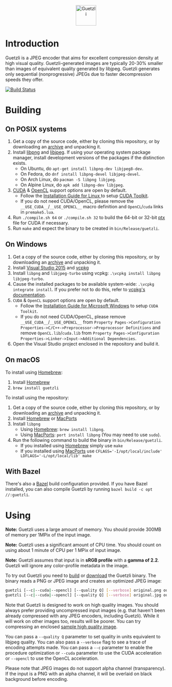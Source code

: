 <p align="center"><img src="https://cloud.githubusercontent.com/assets/203457/24553916/1f3f88b6-162c-11e7-990a-731b2560f15c.png" alt="Guetzli" width="64"></p>

# Introduction

Guetzli is a JPEG encoder that aims for excellent compression density at high
visual quality. Guetzli-generated images are typically 20-30% smaller than
images of equivalent quality generated by libjpeg. Guetzli generates only
sequential (nonprogressive) JPEGs due to faster decompression speeds they offer.

[![Build Status](https://travis-ci.org/google/guetzli.svg?branch=master)](https://travis-ci.org/google/guetzli)

# Building

## On POSIX systems

1.  Get a copy of the source code, either by cloning this repository, or by
    downloading an
    [archive](https://github.com/google/guetzli/archive/master.zip) and
    unpacking it.
2.  Install [libpng](http://www.libpng.org/pub/png/libpng.html) and [libjpeg](http://libjpeg.sourceforge.net/).
    If using your operating system
    package manager, install development versions of the packages if the
    distinction exists.
    *   On Ubuntu, do `apt-get install libpng-dev libjpeg8-dev`.
    *   On Fedora, do `dnf install libpng-devel libjpeg-devel`. 
    *   On Arch Linux, do `pacman -S libpng libjpeg`.
    *   On Alpine Linux, do `apk add libpng-dev libjpeg`.
3.  [CUDA](https://developer.nvidia.com/cuda-zone) & [OpenCL](https://www.khronos.org/opencl/) support options are open by default.
    *   Follow the [Installation Guide for Linux ](https://developer.nvidia.com/compute/cuda/8.0/Prod2/docs/sidebar/CUDA_Installation_Guide_Linux-pdf) to setup [CUDA Toolkit](https://developer.nvidia.com/cuda-toolkit).
    *   If you do not need CUDA/OpenCL, please remove the `__USE_CUDA__`/`__USE_OPENCL__` macro definition and `OpenCL`/`cuda` links in `premake5.lua`. 
4.  Run `./compile.sh 64` or `./compile.sh 32` to build the 64-bit or 32-bit [ptx](http://docs.nvidia.com/cuda/parallel-thread-execution) file for CUDA if necessary.
5.  Run `make` and expect the binary to be created in `bin/Release/guetzli`.

## On Windows

1.  Get a copy of the source code, either by cloning this repository, or by
    downloading an
    [archive](https://github.com/google/guetzli/archive/master.zip) and
    unpacking it.
2.  Install [Visual Studio 2015](https://www.visualstudio.com) and
    [vcpkg](https://github.com/Microsoft/vcpkg)
3.  Install `libpng` and `libjpeg-turbo` using vcpkg: `.\vcpkg install libpng libjpeg-turbo`.
4.  Cause the installed packages to be available system-wide: `.\vcpkg integrate
    install`. If you prefer not to do this, refer to [vcpkg's
    documentation](https://github.com/Microsoft/vcpkg/blob/master/docs/EXAMPLES.md#example-1-2).
5.  `CUDA` & `OpenCL` support options are open by default.
    *   Follow the [Installation Guide for Microsoft Windows](https://developer.nvidia.com/compute/cuda/8.0/Prod2/docs/sidebar/CUDA_Installation_Guide_Windows-pdf) to setup `CUDA Toolkit`.
    *   If you do not need CUDA/OpenCL, please remove `__USE_CUDA__`/`__USE_OPENCL__` from `Property Pages->Configuration Properties->C/C++->Preprocessor->Preprocessor Definitions` and remove `OpenCL.lib`/`cuda.lib` from `Property Pages->Configuration Properties->Linker->Input->Additional Dependencies`.
6.  Open the Visual Studio project enclosed in the repository and build it.

## On macOS

To install using [Homebrew](https://brew.sh/):
1. Install [Homebrew](https://brew.sh/)
2. `brew install guetzli`

To install using the repository:
1.  Get a copy of the source code, either by cloning this repository, or by
    downloading an
    [archive](https://github.com/google/guetzli/archive/master.zip) and
    unpacking it.
2.  Install [Homebrew](https://brew.sh/) or [MacPorts](https://www.macports.org/)
3.  Install `libpng`
    *   Using [Homebrew](https://brew.sh/): `brew install libpng`.
    *   Using [MacPorts](https://www.macports.org/): `port install libpng` (You may need to use `sudo`).
4.  Run the following command to build the binary in `bin/Release/guetzli`.
    *   If you installed using [Homebrew](https://brew.sh/) simply use `make`
    *   If you installed using [MacPorts](https://www.macports.org/) use `CFLAGS='-I/opt/local/include' LDFLAGS='-L/opt/local/lib' make`

## With Bazel

There's also a [Bazel](https://bazel.build) build configuration provided. If you
have Bazel installed, you can also compile Guetzli by running `bazel build -c opt //:guetzli`.

# Using

**Note:** Guetzli uses a large amount of memory. You should provide 300MB of
memory per 1MPix of the input image.

**Note:** Guetzli uses a significant amount of CPU time. You should count on
using about 1 minute of CPU per 1 MPix of input image.

**Note:** Guetzli assumes that input is in **sRGB profile** with a **gamma of
2.2**. Guetzli will ignore any color-profile metadata in the image.

To try out Guetzli you need to [build](#building) or
[download](https://github.com/google/guetzli/releases) the Guetzli binary. The
binary reads a PNG or JPEG image and creates an optimized JPEG image:

```bash
guetzli [--c|--cuda|--opencl] [--quality Q] [--verbose] original.png output.jpg
guetzli [--c|--cuda|--opencl] [--quality Q] [--verbose] original.jpg output.jpg
```

Note that Guetzli is designed to work on high quality images. You should always
prefer providing uncompressed input images (e.g. that haven't been already
compressed with any JPEG encoders, including Guetzli). While it will work on other
images too, results will be poorer. You can try compressing an enclosed [sample
high quality
image](https://github.com/google/guetzli/releases/download/v0/bees.png).

You can pass a `--quality Q` parameter to set quality in units equivalent to
libjpeg quality. You can also pass a `--verbose` flag to see a trace of encoding
attempts made. You can pass a `--c` parameter to enable the procedure optimization or `--cuda` parameter to use the CUDA acceleration or `--opencl` to use the OpenCL acceleration.

Please note that JPEG images do not support alpha channel (transparency). If the
input is a PNG with an alpha channel, it will be overlaid on black background
before encoding.
